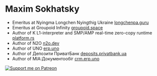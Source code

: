 <h1>Maxim Sokhatsky</h1>

* Emeritus at Nyingma Longchen Nyingthig Ukraine <a href="https://longchenpa.guru">longchenpa.guru</a>
* Emeritus at Groupoid Infinity <a href="https://groupoid.space">groupoid.space</a>
* Author of K L1-interpreter and SMP/AMP real-time zero-copy runtime <a href="https://github.com/o83/n2o">platform.rs</a>
* Author of N2O <a href="https://n2o.dev">n2o.dev</a>
* Author of UNO <a href="https://erp.uno">erp.uno</a>
* Author of Депозити ПриватБанк <a href="https://deposits.privatbank.ua/static/doc/index.htm">deposits.privatbank.ua</a>
* Author of МІА:Документообіг <a href="https://crm.erp.uno">crm.erp.uno</a>

[![Support me on Patreon](https://img.shields.io/endpoint.svg?url=https%3A%2F%2Fshieldsio-patreon.vercel.app%2Fapi%3Fusername%3D5HT%26type%3Dpatrons&style=flat)](https://patreon.com/5HT)

